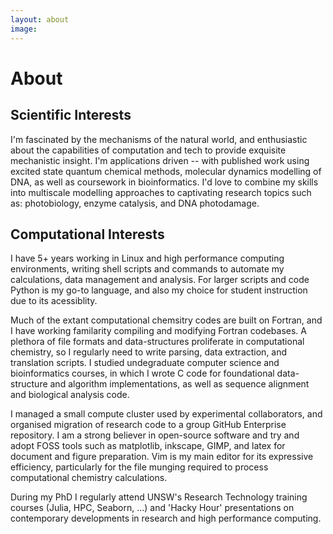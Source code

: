 ```yaml
---
layout: about
image: 
---
```


# About

<!--author-->

## Scientific Interests
I'm fascinated by the mechanisms of the natural world, and enthusiastic about the capabilities of computation and tech to provide exquisite mechanistic insight. I'm applications driven -- with published work using excited state quantum chemical methods, molecular dynamics modelling of DNA, as well as coursework in bioinformatics. I'd love to combine my skills into multiscale modelling approaches to captivating research topics such as: photobiology, enzyme catalysis, and DNA photodamage.

## Computational Interests
I have 5+ years working in Linux and high performance computing environments, writing shell scripts and commands to automate my calculations, data management and analysis. For larger scripts and code Python is my go-to language, and also my choice for student instruction due to its acessiblity. 

Much of the extant computational chemsitry codes are built on Fortran, and I have working familarity compiling and modifying Fortran codebases. A plethora of file formats and data-structures proliferate in computational chemistry, so I regularly need to write parsing, data extraction, and translation scripts. I studied undegraduate computer science and bioinformatics courses, in which I wrote C code for foundational data-structure and algorithm implementations, as well as sequence alignment and biological analysis code. 

I managed a small compute cluster used by experimental collaborators, and organised migration of research code to a group GitHub Enterprise repository. I am a strong believer in open-source software and try and adopt FOSS tools such as matplotlib, inkscape, GIMP, and latex for document and figure preparation. Vim is my main editor for its expressive efficiency, particularly for the file munging required to process computational chemistry calculations.

During my PhD I regularly attend UNSW's Research Technology training courses (Julia, HPC, Seaborn, ...) and 'Hacky Hour' presentations on contemporary developments in research and high performance computing. 

